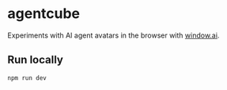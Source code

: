 # agentcube

Experiments with AI agent avatars in the browser with [window.ai](https://windowai.io/).

## Run locally

```
npm run dev
```
